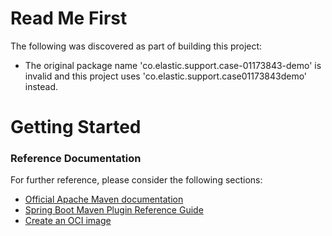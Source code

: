 # Read Me First
The following was discovered as part of building this project:

* The original package name 'co.elastic.support.case-01173843-demo' is invalid and this project uses 'co.elastic.support.case01173843demo' instead.

# Getting Started

### Reference Documentation
For further reference, please consider the following sections:

* [Official Apache Maven documentation](https://maven.apache.org/guides/index.html)
* [Spring Boot Maven Plugin Reference Guide](https://docs.spring.io/spring-boot/docs/2.7.7/maven-plugin/reference/html/)
* [Create an OCI image](https://docs.spring.io/spring-boot/docs/2.7.7/maven-plugin/reference/html/#build-image)

